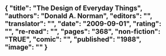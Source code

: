 {
 "title": "The Design of Everyday Things",
 "authors": "Donald A. Norman",
 "editors": "",
 "translator": "",
 "date": "2009-09-01",
 "rating": "",
 "re-read": "",
 "pages": "368",
 "non-fiction": "TRUE",
 "comic": "",
 "published": "1988",
 "image": ""
}
---

